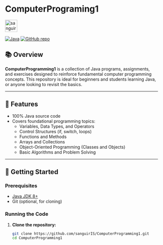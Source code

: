 # ComputerPrograming1

<p align="left">
<a href="https://www.sti.edu/" target="blank"><img align="center" src="https://www.sti.edu/images/stilogo3.png" alt="sanguiris" height="40" width="40" />
</a></p>

[![Java](https://img.shields.io/badge/language-Java-blue.svg)](https://www.java.com/)
[![GitHub repo](https://img.shields.io/github/stars/sanguirIS/ComputerProgramming1?style=social)](https://github.com/sanguirIS/ComputerProgramming1)

## 📚 Overview

**ComputerProgramming1** is a collection of Java programs, assignments, and exercises designed to reinforce fundamental computer programming concepts. This repository is ideal for beginners and students learning Java, or anyone looking to revisit the basics.

---

## 🚀 Features

- 100% Java source code
- Covers foundational programming topics:
  - Variables, Data Types, and Operators
  - Control Structures (if, switch, loops)
  - Functions and Methods
  - Arrays and Collections
  - Object-Oriented Programming (Classes and Objects)
  - Basic Algorithms and Problem Solving

---

## 🏁 Getting Started

### Prerequisites

- [Java JDK 8+](https://adoptopenjdk.net/)
- Git (optional, for cloning)

### Running the Code

1. **Clone the repository:**
   ```sh
   git clone https://github.com/sanguirIS/ComputerProgramming1.git
   cd ComputerProgramming1
